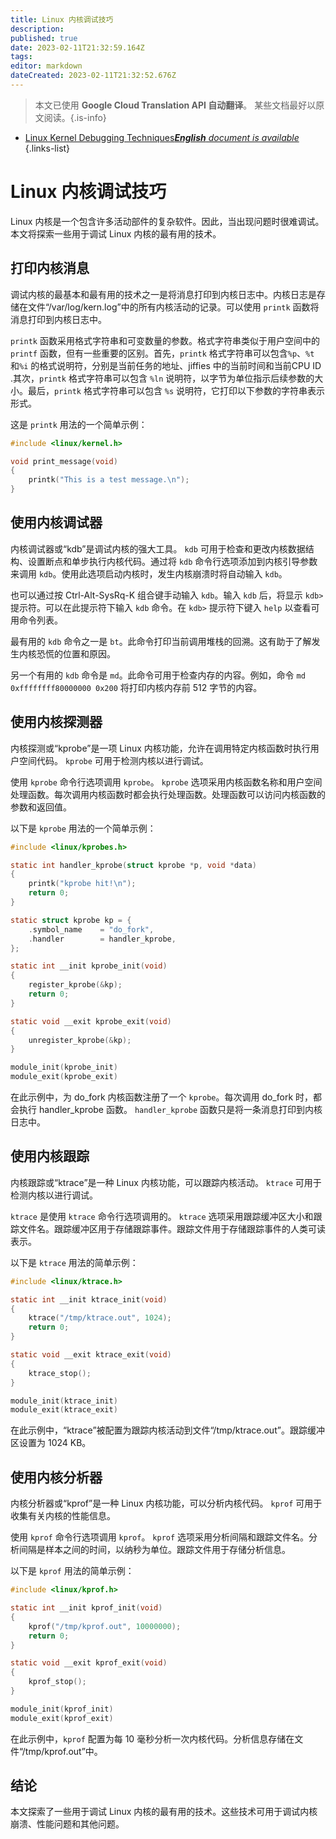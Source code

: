 ```yaml
---
title: Linux 内核调试技巧
description: 
published: true
date: 2023-02-11T21:32:59.164Z
tags: 
editor: markdown
dateCreated: 2023-02-11T21:32:52.676Z
---
```


> 本文已使用 **Google Cloud Translation API 自动翻译**。
某些文档最好以原文阅读。{.is-info}



- [Linux Kernel Debugging Techniques***English** document is available*](/en/Knowledge-base/Linux/linux-kernel-debugging-techniques)
{.links-list}


# Linux 内核调试技巧

Linux 内核是一个包含许多活动部件的复杂软件。因此，当出现问题时很难调试。本文将探索一些用于调试 Linux 内核的最有用的技术。

## 打印内核消息

调试内核的最基本和最有用的技术之一是将消息打印到内核日志中。内核日志是存储在文件“/var/log/kern.log”中的所有内核活动的记录。可以使用 `printk` 函数将消息打印到内核日志中。

`printk` 函数采用格式字符串和可变数量的参数。格式字符串类似于用户空间中的 `printf` 函数，但有一些重要的区别。首先，`printk` 格式字符串可以包含`%p`、`%t` 和`%i` 的格式说明符，分别是当前任务的地址、jiffies 中的当前时间和当前CPU ID .其次，`printk` 格式字符串可以包含 `%ln` 说明符，以字节为单位指示后续参数的大小。最后，`printk` 格式字符串可以包含 `%s` 说明符，它打印以下参数的字符串表示形式。

这是 `printk` 用法的一个简单示例：

```c
#include <linux/kernel.h>

void print_message(void)
{
    printk("This is a test message.\n");
}
```

## 使用内核调试器

内核调试器或“kdb”是调试内核的强大工具。 `kdb` 可用于检查和更改内核数据结构、设置断点和单步执行内核代码。通过将 `kdb` 命令行选项添加到内核引导参数来调用 `kdb`。使用此选项启动内核时，发生内核崩溃时将自动输入 `kdb`。

也可以通过按 Ctrl-Alt-SysRq-K 组合键手动输入 `kdb`。输入 `kdb` 后，将显示 `kdb>` 提示符。可以在此提示符下输入 `kdb` 命令。在 `kdb>` 提示符下键入 `help` 以查看可用命令列表。

最有用的 `kdb` 命令之一是 `bt`。此命令打印当前调用堆栈的回溯。这有助于了解发生内核恐慌的位置和原因。

另一个有用的 `kdb` 命令是 `md`。此命令可用于检查内存的内容。例如，命令 `md 0xffffffff80000000 0x200` 将打印内核内存前 512 字节的内容。

## 使用内核探测器

内核探测或“kprobe”是一项 Linux 内核功能，允许在调用特定内核函数时执行用户空间代码。 `kprobe` 可用于检测内核以进行调试。

使用 `kprobe` 命令行选项调用 `kprobe`。 `kprobe` 选项采用内核函数名称和用户空间处理函数。每次调用内核函数时都会执行处理函数。处理函数可以访问内核函数的参数和返回值。

以下是 `kprobe` 用法的一个简单示例：

```c
#include <linux/kprobes.h>

static int handler_kprobe(struct kprobe *p, void *data)
{
    printk("kprobe hit!\n");
    return 0;
}

static struct kprobe kp = {
    .symbol_name    = "do_fork",
    .handler        = handler_kprobe,
};

static int __init kprobe_init(void)
{
    register_kprobe(&kp);
    return 0;
}

static void __exit kprobe_exit(void)
{
    unregister_kprobe(&kp);
}

module_init(kprobe_init)
module_exit(kprobe_exit)
```

在此示例中，为 do_fork 内核函数注册了一个 `kprobe`。每次调用 do_fork 时，都会执行 handler_kprobe 函数。 `handler_kprobe` 函数只是将一条消息打印到内核日志中。

## 使用内核跟踪

内核跟踪或“ktrace”是一种 Linux 内核功能，可以跟踪内核活动。 `ktrace` 可用于检测内核以进行调试。

`ktrace` 是使用 `ktrace` 命令行选项调用的。 `ktrace` 选项采用跟踪缓冲区大小和跟踪文件名。跟踪缓冲区用于存储跟踪事件。跟踪文件用于存储跟踪事件的人类可读表示。

以下是 `ktrace` 用法的简单示例：

```c
#include <linux/ktrace.h>

static int __init ktrace_init(void)
{
    ktrace("/tmp/ktrace.out", 1024);
    return 0;
}

static void __exit ktrace_exit(void)
{
    ktrace_stop();
}

module_init(ktrace_init)
module_exit(ktrace_exit)
```

在此示例中，“ktrace”被配置为跟踪内核活动到文件“/tmp/ktrace.out”。跟踪缓冲区设置为 1024 KB。

## 使用内核分析器

内核分析器或“kprof”是一种 Linux 内核功能，可以分析内核代码。 `kprof` 可用于收集有关内核的性能信息。

使用 `kprof` 命令行选项调用 `kprof`。 `kprof` 选项采用分析间隔和跟踪文件名。分析间隔是样本之间的时间，以纳秒为单位。跟踪文件用于存储分析信息。

以下是 `kprof` 用法的简单示例：

```c
#include <linux/kprof.h>

static int __init kprof_init(void)
{
    kprof("/tmp/kprof.out", 10000000);
    return 0;
}

static void __exit kprof_exit(void)
{
    kprof_stop();
}

module_init(kprof_init)
module_exit(kprof_exit)
```

在此示例中，`kprof` 配置为每 10 毫秒分析一次内核代码。分析信息存储在文件“/tmp/kprof.out”中。

## 结论

本文探索了一些用于调试 Linux 内核的最有用的技术。这些技术可用于调试内核崩溃、性能问题和其他问题。